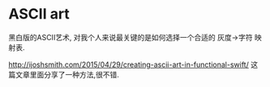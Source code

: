 # ASCII art

黑白版的ASCII艺术, 对我个人来说最关键的是如何选择一个合适的 灰度->字符 映射表.

http://ijoshsmith.com/2015/04/29/creating-ascii-art-in-functional-swift/
这篇文章里面分享了一种方法,很不错.
